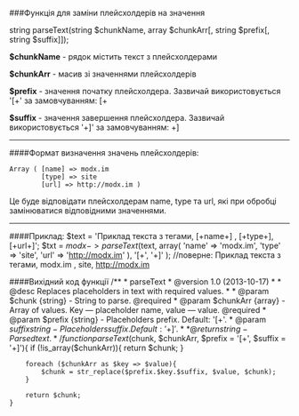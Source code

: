 ###Функція для заміни плейсхолдерів на значення

string parseText(string $chunkName, array $chunkArr[, string $prefix[, string $suffix]]);

**$chunkName** - рядок містить текст з плейсхолдерами

**$chunkArr** - масив зі значеннями плейсхолдерів

**$prefix** - значення початку плейсхолдера. Зазвичай використовується '[+'
за замовчуванням: [+

**$suffix** - значення завершення плейсхолдера. Зазвичай використовується '+]'
за замовчуванням: +]

***

####Формат визначення значень плейсхолдерів:

	Array ( [name] => modx.im 
			[type] => site 
			[url] => http://modx.im )
Це буде відповідати плейсхолдерам name, type та url, які при обробці замінюватися відповідними значеннями.

***

####Приклад:
	$text = 'Приклад текста з тегами, [+name+] , [+type+], [+url+]';
	$txt = $modx->parseText($text, array( 'name' => 'modx.im', 'type' => 'site', 'url' => 'http://modx.im' ), '[+', '+]' );
	//поверне: 
	Приклад текста з тегами, modx.im , site, http://modx.im
	
	
####Вихідний код функції
	/**
     * parseText
     * @version 1.0 (2013-10-17)
     * 
     * @desc Replaces placeholders in text with required values.
     * 
     * @param $chunk {string} - String to parse. @required
     * @param $chunkArr {array} - Array of values. Key — placeholder name, value — value. @required
     * @param $prefix {string} - Placeholders prefix. Default: '[+'.
     * @param $suffix {string} - Placeholders suffix. Default: '+]'.
     * 
     * @return {string} - Parsed text.
     */
	function parseText($chunk, $chunkArr, $prefix = '[+', $suffix = '+]'){
		if (!is_array($chunkArr)){
			return $chunk;
		}
		
		foreach ($chunkArr as $key => $value){
			$chunk = str_replace($prefix.$key.$suffix, $value, $chunk);
		}
		
		return $chunk;
	}	
